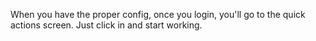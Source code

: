 When you have the proper config, once you login, you'll go to the quick actions
screen. Just click in and start working.
